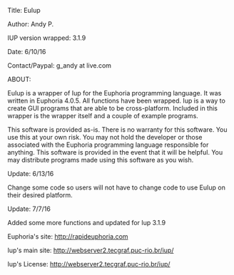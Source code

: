 Title: EuIup

Author: Andy P.

IUP version wrapped: 3.1.9

Date: 6/10/16

Contact/Paypal: g_andy at live.com

ABOUT:

EuIup is a wrapper of Iup for the Euphoria programming language. It was written in Euphoria 4.0.5. All
functions have been wrapped. Iup is a way to create GUI programs that are able to be cross-platform.
Included in this wrapper is the wrapper itself and a couple of example programs.

This software is provided as-is. There is no warranty for this software. You use this at your own risk.
You may not hold the developer or those associated with the Euphoria programming language responsible
for anything. This software is provided in the event that it will be helpful. You may distribute 
programs made using this software as you wish. 

Update: 6/13/16

Change some code so users will not have to change code to use EuIup on their desired platform.

Update: 7/7/16

Added some more functions and updated for Iup 3.1.9


Euphoria's site: http://rapideuphoria.com

Iup's main site: http://webserver2.tecgraf.puc-rio.br/iup/

Iup's License: http://webserver2.tecgraf.puc-rio.br/iup/ 

